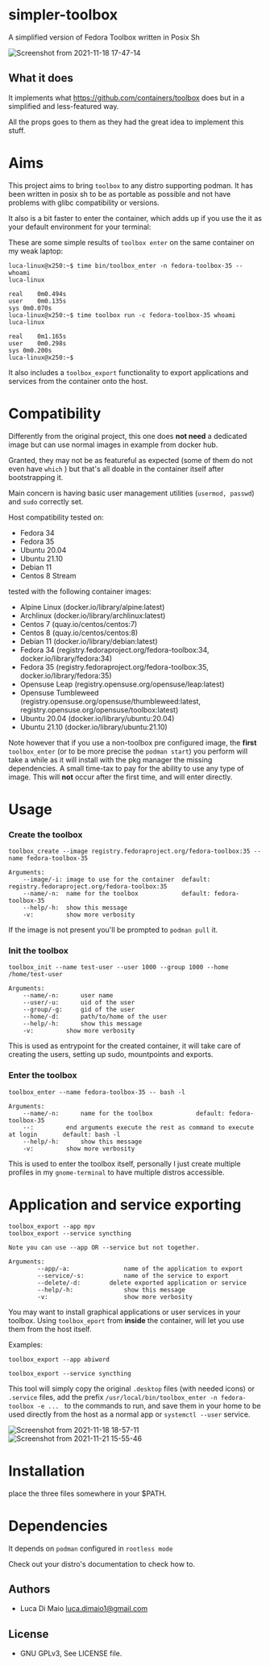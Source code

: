 # simpler-toolbox

A simplified version of Fedora Toolbox written in Posix Sh

![Screenshot from 2021-11-18 17-47-14](https://user-images.githubusercontent.com/598882/142459870-6447300f-3bdd-4518-ad2b-e13d29552ace.png)


## What it does

It implements what https://github.com/containers/toolbox does but in a simplified and less-featured way.

All the props goes to them as they had the great idea to implement this stuff.

# Aims

This project aims to bring `toolbox` to any distro supporting podman.
It has been written in posix sh to be as portable as possible and not have problems
with glibc compatibility or versions.

It also is a bit faster to enter the container, which adds up if you use the it
as your default environment for your terminal:

These are some simple results of `toolbox enter` on the same container on my weak laptop:

```
luca-linux@x250:~$ time bin/toolbox_enter -n fedora-toolbox-35 -- whoami
luca-linux

real	0m0.494s
user	0m0.135s
sys	0m0.070s
luca-linux@x250:~$ time toolbox run -c fedora-toolbox-35 whoami
luca-linux

real	0m1.165s
user	0m0.298s
sys	0m0.200s
luca-linux@x250:~$
```

It also includes a `toolbox_export` functionality to export applications and services from
the container onto the host.

# Compatibility

Differently from the original project, this one does **not need** a dedicated image
but can use normal images in example from docker hub.

Granted, they may not be as featureful as expected (some of them do not even have `which` )
but that's all doable in the container itself after bootstrapping it.

Main concern is having basic user management utilities (`usermod, passwd`) and `sudo` correctly
set.

Host compatibility tested on:

- Fedora 34
- Fedora 35
- Ubuntu 20.04
- Ubuntu 21.10
- Debian 11
- Centos 8 Stream

tested with the following container images:

- Alpine Linux	(docker.io/library/alpine:latest)
- Archlinux		(docker.io/library/archlinux:latest)
- Centos 7		(quay.io/centos/centos:7)
- Centos 8		(quay.io/centos/centos:8)
- Debian 11		(docker.io/library/debian:latest)
- Fedora 34		(registry.fedoraproject.org/fedora-toolbox:34, docker.io/library/fedora:34)
- Fedora 35		(registry.fedoraproject.org/fedora-toolbox:35, docker.io/library/fedora:35)
- Opensuse Leap	(registry.opensuse.org/opensuse/leap:latest)
- Opensuse Tumbleweed	(registry.opensuse.org/opensuse/thumbleweed:latest, registry.opensuse.org/opensuse/toolbox:latest)
- Ubuntu 20.04	(docker.io/library/ubuntu:20.04)
- Ubuntu 21.10	(docker.io/library/ubuntu:21.10)

Note however that if you use a non-toolbox pre configured image, the **first** `toolbox_enter` (or to be more precise the `podman start`) you perform
will take a while as it will install with the pkg manager the missing dependencies.
A small time-tax to pay for the ability to use any type of image.
This will **not** occur after the first time, and will enter directly.

# Usage

### Create the toolbox

	toolbox_create --image registry.fedoraproject.org/fedora-toolbox:35 --name fedora-toolbox-35

	Arguments:
		--image/-i: image to use for the container	default: registry.fedoraproject.org/fedora-toolbox:35
		--name/-n:  name for the toolbox			default: fedora-toolbox-35
		--help/-h:	show this message
		-v:			show more verbosity

If the image is not present you'll be prompted to `podman pull` it.

### Init the toolbox


	toolbox_init --name test-user --user 1000 --group 1000 --home /home/test-user

	Arguments:
		--name/-n:		user name
		--user/-u:		uid of the user
		--group/-g:		gid of the user
		--home/-d:		path/to/home of the user
		--help/-h:		show this message
		-v:			show more verbosity

This is used as entrypoint for the created container, it will take care of creating the users,
setting up sudo, mountpoints and exports.

### Enter the toolbox

	toolbox_enter --name fedora-toolbox-35 -- bash -l

	Arguments:
		--name/-n:		name for the toolbox			default: fedora-toolbox-35
		--:			end arguments execute the rest as command to execute at login		default: bash -l
		--help/-h:		show this message
		-v:			show more verbosity

This is used to enter the toolbox itself, personally I just create multiple profiles in my `gnome-terminal` to have multiple distros accessible.

# Application and service exporting

	toolbox_export --app mpv
	toolbox_export --service syncthing

	Note you can use --app OR --service but not together.

	Arguments:
			--app/-a:               name of the application to export
			--service/-s:           name of the service to export
			--delete/-d:		delete exported application or service
			--help/-h:              show this message
			-v:                     show more verbosity

You may want to install graphical applications or user services in your toolbox.
Using `toolbox_eport` from **inside** the container, will let you use them from the host itself.

Examples:

`toolbox_export --app abiword`

`toolbox_export --service syncthing`

This tool will simply copy the original `.desktop` files (with needed icons) or `.service` files,
add the prefix `/usr/local/bin/toolbox_enter -n fedora-toolbox -e ... ` to the commands to run, and
save them in your home to be used directly from the host as a normal app or `systemctl --user` service.


![Screenshot from 2021-11-18 18-57-11](https://user-images.githubusercontent.com/598882/142470693-eabf33a4-6309-425a-bb2f-eb43770f1618.png)
![Screenshot from 2021-11-21 15-55-46](https://user-images.githubusercontent.com/598882/142767208-4523c886-e258-446c-875d-3d9467bf187f.png)



# Installation

place the three files somewhere in your $PATH.

# Dependencies

It depends on `podman` configured in `rootless mode`

Check out your distro's documentation to check how to.

## Authors

- Luca Di Maio      <luca.dimaio1@gmail.com>

## License

- GNU GPLv3, See LICENSE file.
